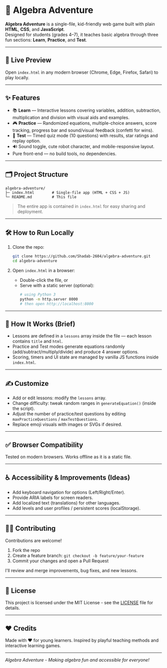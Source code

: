 # 🧮 Algebra Adventure

**Algebra Adventure** is a single-file, kid-friendly web game built with plain **HTML**, **CSS**, and **JavaScript**.  
Designed for students (grades 4–7), it teaches basic algebra through three fun sections: **Learn**, **Practice**, and **Test**.

---

## 🚀 Live Preview
Open `index.html` in any modern browser (Chrome, Edge, Firefox, Safari) to play locally.

---

## ✨ Features
- 📚 **Learn** — Interactive lessons covering variables, addition, subtraction, multiplication and division with visual aids and examples.
- 🎮 **Practice** — Randomized equations, multiple-choice answers, score tracking, progress bar and sound/visual feedback (confetti for wins).
- 🧪 **Test** — Timed quiz mode (10 questions) with results, star ratings and replay option.
- 🔊 Sound toggle, cute robot character, and mobile-responsive layout.
- Pure front-end — no build tools, no dependencies.

---

## 🗂️ Project Structure

```
algebra-adventure/
├─ index.html        # Single-file app (HTML + CSS + JS)
└─ README.md         # This file
```

> The entire app is contained in `index.html` for easy sharing and deployment.

---

## 🛠️ How to Run Locally

1. Clone the repo:
   ```bash
   git clone https://github.com/Shadab-2604/algebra-adventure.git
   cd algebra-adventure
   ```

2. Open `index.html` in a browser:
   - Double-click the file, or
   - Serve with a static server (optional):
     ```bash
     # using Python 3
     python -m http.server 8000
     # then open http://localhost:8000
     ```

---

## 🧩 How It Works (Brief)

- Lessons are defined in a `lessons` array inside the file — each lesson contains `title` and `html`.
- Practice and Test modes generate equations randomly (add/subtract/multiply/divide) and produce 4 answer options.
- Scoring, timers and UI state are managed by vanilla JS functions inside `index.html`.

---

## ✍️ Customize

- Add or edit lessons: modify the `lessons` array.
- Change difficulty: tweak random ranges in `generateEquation()` (inside the script).
- Adjust the number of practice/test questions by editing `maxPracticeQuestions` / `maxTestQuestions`.
- Replace emoji visuals with images or SVGs if desired.

---

## ✅ Browser Compatibility

Tested on modern browsers. Works offline as it is a static file.

---

## ♿ Accessibility & Improvements (Ideas)

- Add keyboard navigation for options (Left/Right/Enter).
- Provide ARIA labels for screen readers.
- Add localized text (translations) for other languages.
- Add levels and user profiles / persistent scores (localStorage).

---

## 🧑‍💻 Contributing

Contributions are welcome!

1. Fork the repo
2. Create a feature branch: `git checkout -b feature/your-feature`
3. Commit your changes and open a Pull Request

I'll review and merge improvements, bug fixes, and new lessons.

---

## 📜 License

This project is licensed under the MIT License - see the [LICENSE](LICENSE) file for details.

---

## ❤️ Credits

Made with ❤️ for young learners. Inspired by playful teaching methods and interactive learning games.

---

*Algebra Adventure - Making algebra fun and accessible for everyone!*
